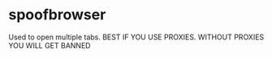 # spoofbrowser
Used to open multiple tabs. BEST IF YOU USE PROXIES. WITHOUT PROXIES YOU WILL GET BANNED
